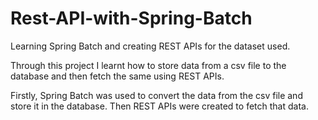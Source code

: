 # Rest-API-with-Spring-Batch
Learning Spring Batch and creating REST APIs for the dataset used.

Through this project I learnt how to store data from a csv file to the database and then fetch the same using REST APIs.

Firstly, Spring Batch was used to convert the data from the csv file and store it in the database.
Then REST APIs were created to fetch that data.
